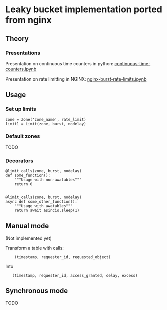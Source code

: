# Leaky bucket implementation ported from nginx

## Theory

### Presentations

Presentation on continuous time counters in python:
[continuous-time-counters.ipynb](doc/ru/continuous-time-counters.ipynb)

Presentation on rate limitting in NGINX:
[nginx-burst-rate-limits.ipynb](doc/ru/nginx-burst-rate-limits.ipynb)

## Usage

### Set up limits

```
zone = Zone('zone_name', rate_limit)
limit1 = Limit(zone, burst, nodelay)
```

### Default zones

TODO

### Decorators

```
@limit_calls(zone, burst, nodelay)
def some_function():
    """Usage with non-awatables"""
    return 0


@limit_calls(zone, burst, nodelay)
async def some_other_function():
    """Usage with awatables"""
    return await asincio.sleep(1)
```

## Manual mode

(Not implemented yet)

Transform a table with calls:

```
    (timestamp, requester_id, requested_object)
```

Into

```
   (timestamp, requester_id, access_granted, delay, excess)
```

## Synchronous mode

TODO
